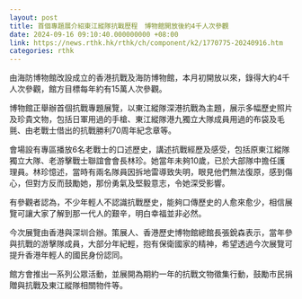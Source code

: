 ```yaml
---
layout: post
title: 首個專題展介紹東江縱隊抗戰歷程　博物館開放後約4千人次參觀
date: 2024-09-16 09:10:40.000000000 +08:00
link: https://news.rthk.hk/rthk/ch/component/k2/1770775-20240916.htm
categories: rthk
---
```


由海防博物館改設成立的香港抗戰及海防博物館，本月初開放以來，錄得大約4千人次參觀，館方目標每年約有15萬人次參觀。

博物館正舉辦首個抗戰專題展覽，以東江縱隊深港抗戰為主題，展示多幅歷史照片及珍貴文物，包括日軍用過的手槍、東江縱隊港九獨立大隊成員用過的布袋及毛氈、由老戰士借出的抗戰勝利70周年紀念章等。

會場設有專區播放6名老戰士的口述歷史，講述抗戰經歷及感受，包括原東江縱隊獨立大隊、老游擊戰士聯誼會會長林珍。她當年未夠10歲，已於大部隊中擔任護理員。林珍憶述，當時有兩名隊員因拆地雷導致失明，眼見他們無法復原，感到傷心，但對方反而鼓勵她，那份勇氣及堅毅意志，令她深受影響。

有參觀者認為，不少年輕人不認識抗戰歷史，能夠口傳歷史的人愈來愈少，相信展覽可讓大家了解到那一代人的艱辛，明白幸福並非必然。

今次展覽由香港與深圳合辦。策展人、香港歷史博物館總館長張銳森表示，當年參與抗戰的游擊隊成員，大部分年紀輕，抱有保衛國家的精神，希望透過今次展覽可提升香港年輕人的國民身份認同。

館方會推出一系列公眾活動，並展開為期約一年的抗戰文物徵集行動，鼓勵市民捐贈與抗戰及東江縱隊相關物件等。
